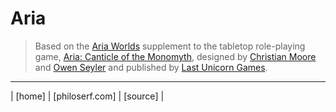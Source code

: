 # Aria

> Based on the [Aria Worlds][aw] supplement to the tabletop role-playing game, [Aria: Canticle of the Monomyth][aria], designed by [Christian Moore][cm] and [Owen Seyler][os] and published by [Last Unicorn Games][lu].



<hr>
| [home] | [philoserf.com] | [source] |

<!-- ref -->
[home]: https://philoserf.github.io/
[philoserf.com]: https://philoserf.com/
[source]: https://github.com/philoserf/go
[aria]: https://en.wikipedia.org/wiki/Aria:_Canticle_of_the_Monomyth
[aw]: https://en.wikipedia.org/wiki/Aria_Worlds
[lu]: https://en.wikipedia.org/wiki/Last_Unicorn_Games
[cm]: https://en.wikipedia.org/wiki/Christian_Moore
[bc]: https://en.wikipedia.org/wiki/Bernie_Cahill
[os]: https://en.wikipedia.org/wiki/Owen_Seyler
